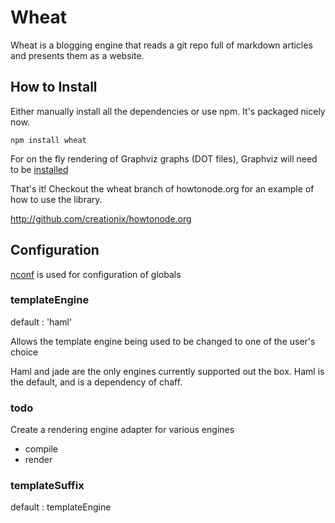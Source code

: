 # Wheat

Wheat is a blogging engine that reads a git repo full of markdown articles and presents them as a website.

## How to Install

Either manually install all the dependencies or use npm.  It's packaged nicely now.

    npm install wheat

For on the fly rendering of Graphviz graphs (DOT files), Graphviz will need to be [installed](http://www.graphviz.org/Download..php)

That's it!  Checkout the wheat branch of howtonode.org for an example of how to use the library.

<http://github.com/creationix/howtonode.org>

## Configuration

[nconf][] is used for configuration of globals

### templateEngine

default : 'haml'

Allows the template engine being used to be changed to one of the user's choice

Haml and jade are the only engines currently supported out the box.
Haml is the default, and is a dependency of chaff.

### todo

Create a rendering engine adapter for various engines
- compile
- render

### templateSuffix

default : templateEngine

[nconf]: https://github.com/flatiron/nconf

